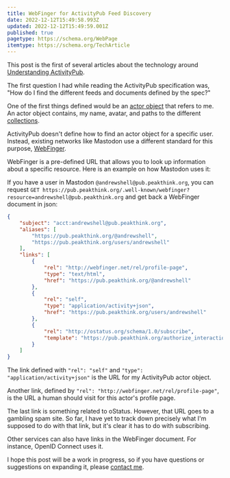 ```yaml
---
title: WebFinger for ActivityPub Feed Discovery
date: 2022-12-12T15:49:58.993Z
updated: 2022-12-12T15:49:59.001Z
published: true
pagetype: https://schema.org/WebPage
itemtype: https://schema.org/TechArticle
---
```


This post is the first of several articles about the technology around [Understanding ActivityPub](/understanding-activitypub/).

The first question I had while reading the ActivityPub specification was, "How do I find the different feeds and documents defined by the spec?"

One of the first things defined would be an [actor object](https://www.w3.org/TR/activitypub/#actor-objects) that refers to me. An actor object contains, my name, avatar, and paths to the different [collections](https://www.w3.org/TR/activitypub/#collections).

ActivityPub doesn't define how to find an actor object for a specific user. Instead, existing networks like Mastodon use a different standard for this purpose, [WebFinger](https://www.rfc-editor.org/rfc/rfc7033).

WebFinger is a pre-defined URL that allows you to look up information about a specific resource. Here is an example on how Mastodon uses it:

If you have a user in Mastodon `@andrewshell@pub.peakthink.org`, you can request `GET https://pub.peakthink.org/.well-known/webfinger?resource=andrewshell@pub.peakthink.org` and get back a WebFinger document in json:

```json
{
    "subject": "acct:andrewshell@pub.peakthink.org",
    "aliases": [
        "https://pub.peakthink.org/@andrewshell",
        "https://pub.peakthink.org/users/andrewshell"
    ],
    "links": [
        {
            "rel": "http://webfinger.net/rel/profile-page",
            "type": "text/html",
            "href": "https://pub.peakthink.org/@andrewshell"
        },
        {
            "rel": "self",
            "type": "application/activity+json",
            "href": "https://pub.peakthink.org/users/andrewshell"
        },
        {
            "rel": "http://ostatus.org/schema/1.0/subscribe",
            "template": "https://pub.peakthink.org/authorize_interaction?uri={uri}"
        }
    ]
}
```

The link defined with `"rel": "self"` and `"type": "application/activity+json"` is the URL for my ActivityPub actor object.

Another link, defined by `"rel": "http://webfinger.net/rel/profile-page"`, is the URL a human should visit for this actor's profile page.

The last link is something related to oStatus. However, that URL goes to a gambling spam site. So far, I have yet to track down precisely what I'm supposed to do with that link, but it's clear it has to do with subscribing.

Other services can also have links in the WebFinger document. For instance, OpenID Connect uses it.

I hope this post will be a work in progress, so if you have questions or suggestions on expanding it, please [contact me](/contact/).
